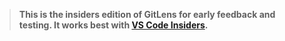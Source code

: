 > **This is the insiders edition of GitLens for early feedback and testing. It works best with [VS Code Insiders](https://code.visualstudio.com/insiders).**

